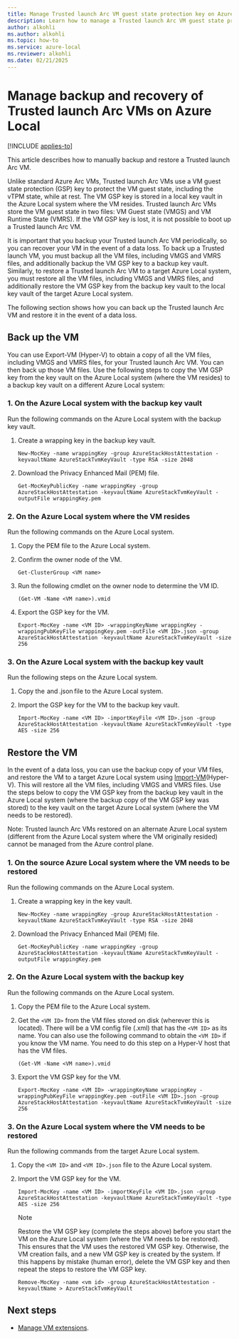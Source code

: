 ```yaml
---
title: Manage Trusted launch Arc VM guest state protection key on Azure Local
description: Learn how to manage a Trusted launch Arc VM guest state protection key on Azure Local.
author: alkohli
ms.author: alkohli
ms.topic: how-to
ms.service: azure-local
ms.reviewer: alkohli
ms.date: 02/21/2025
---
```


# Manage backup and recovery of Trusted launch Arc VMs on Azure Local

[!INCLUDE [applies-to](../includes/hci-applies-to-23h2.md)]

This article describes how to manually backup and restore a Trusted launch Arc VM.

Unlike standard Azure Arc VMs, Trusted launch Arc VMs use a VM guest state protection (GSP) key to protect the VM guest state, including the vTPM state, while at rest. The VM GSP key is stored in a local key vault in the Azure Local system where the VM resides. Trusted launch Arc VMs store the VM guest state in two files: VM Guest state (VMGS) and VM Runtime State (VMRS). If the VM GSP key is lost, it is not possible to boot up a Trusted launch Arc VM.

It is important that you backup your Trusted launch Arc VM periodically, so you can recover your VM in the event of a data loss. To back up a Trusted launch VM, you must backup all the VM files, including VMGS and VMRS files, and additionally backup the VM GSP key to a backup key vault. Similarly, to restore a Trusted launch Arc VM to a target Azure Local system, you must restore all the VM files, including VMGS and VMRS files, and additionally restore the VM GSP key from the backup key vault to the local key vault of the target Azure Local system.

The following section shows how you can back up the Trusted launch Arc VM and restore it in the event of a data loss.

## Back up the VM

You can use Export-VM (Hyper-V) to obtain a copy of all the VM files, including VMGS and VMRS files, for your Trusted launch Arc VM. You can then back up those VM files.
Use the following steps to copy the VM GSP key from the key vault on the Azure Local system (where the VM resides) to a backup key vault on a different Azure Local system:


### 1. On the Azure Local system with the backup key vault

Run the following commands on the Azure Local system with the backup key vault.

1. Create a wrapping key in the backup key vault.

    ```azurecli
    New-MocKey -name wrappingKey -group AzureStackHostAttestation -keyvaultName AzureStackTvmKeyVault -type RSA -size 2048
    ```

1. Download the Privacy Enhanced Mail (PEM) file.

    ```azurecli
    Get-MocKeyPublicKey -name wrappingKey -group AzureStackHostAttestation -keyvaultName AzureStackTvmKeyVault -outputFile wrappingKey.pem
    ```

### 2. On the Azure Local system where the VM resides

Run the following commands on the Azure Local system.

1. Copy the PEM file to the Azure Local system.

1. Confirm the owner node of the VM.

    ```azurecli
    Get-ClusterGroup <VM name>
    ```

1. Run the following cmdlet on the owner node to determine the VM ID.

    ```azurecli
    (Get-VM -Name <VM name>).vmid
    ```

1. Export the GSP key for the VM.

    ```azurecli
    Export-MocKey -name <VM ID> -wrappingKeyName wrappingKey -wrappingPubKeyFile wrappingKey.pem -outFile <VM ID>.json -group AzureStackHostAttestation -keyvaultName AzureStackTvmKeyVault -size 256
    ```

### 3. On the Azure Local system with the backup key vault

Run the following steps on the Azure Local system.

1. Copy the <VM ID> and <VM ID>.json file to the Azure Local system.

1. Import the GSP key for the VM to the backup key vault.

    ```azurecli
    Import-MocKey -name <VM ID> -importKeyFile <VM ID>.json -group AzureStackHostAttestation -keyvaultName AzureStackTvmKeyVault -type AES -size 256
    ```

## Restore the VM

In the event of a data loss, you can use the backup copy of your VM files, and restore the VM to a target Azure Local system using [Import-VM](/powershell/module/hyper-v/import-vm?view=windowsserver2025-ps)(Hyper-V). This will restore all the VM files, including VMGS and VMRS files.
Use the steps below to copy the VM GSP key from the backup key vault in the Azure Local system (where the backup copy of the VM GSP key was stored) to the key vault on the target Azure Local system (where the VM needs to be restored).

Note: Trusted launch Arc VMs restored on an alternate Azure Local system (different from the Azure Local system where the VM originally resided) cannot be managed from the Azure control plane.


### 1. On the source Azure Local system where the VM needs to be restored

Run the following commands on the Azure Local system.

1. Create a wrapping key in the key vault.

    ```azurecli
    New-MocKey -name wrappingKey -group AzureStackHostAttestation -keyvaultName AzureStackTvmKeyVault -type RSA -size 2048
    ```

1. Download the Privacy Enhanced Mail (PEM) file.

    ```azurecli
   Get-MocKeyPublicKey -name wrappingKey -group AzureStackHostAttestation -keyvaultName AzureStackTvmKeyVault -outputFile wrappingKey.pem
    ```

### 2. On the Azure Local system with the backup key

Run the following commands on the Azure Local system.

1. Copy the PEM file to the Azure Local system.

1. Get the `<VM ID>` from the VM files stored on disk (wherever this is located). There will be a VM config file (.xml) that has the `<VM ID>` as its name. You can also use the following command to obtain the `<VM ID>` if you know the VM name. You need to do this step on a Hyper-V host that has the VM files.

    ```azurecli
    (Get-VM -Name <VM name>).vmid
    ```

1. Export the VM GSP key for the VM.

    ```azurecli
    Export-MocKey -name <VM ID> -wrappingKeyName wrappingKey -wrappingPubKeyFile wrappingKey.pem -outFile <VM ID>.json -group AzureStackHostAttestation -keyvaultName AzureStackTvmKeyVault -size 256
    ```

### 3. On the Azure Local system where the VM needs to be restored

Run the following commands from the target Azure Local system.

1. Copy the `<VM ID>` and `<VM ID>.json` file to the Azure Local system.

1. Import the VM GSP key for the VM.

    ```azurecli
    Import-MocKey -name <VM ID> -importKeyFile <VM ID>.json -group AzureStackHostAttestation -keyvaultName AzureStackTvmKeyVault -type AES -size 256
    ```

    > [!NOTE]
    > Restore the VM GSP key (complete the steps above) before you start the VM on the Azure Local system (where the VM needs to be restored). This ensures that the VM uses the restored VM GSP key. Otherwise, the VM creation fails, and a new VM GSP key is created by the system. If this happens by mistake (human error), delete the VM GSP key and then repeat the steps to restore the VM GSP key.

    ```azurecli
    Remove-MocKey -name <vm id> -group AzureStackHostAttestation -keyvaultName > AzureStackTvmKeyVault
    ```

## Next steps

- [Manage VM extensions](virtual-machine-manage-extension.md).
